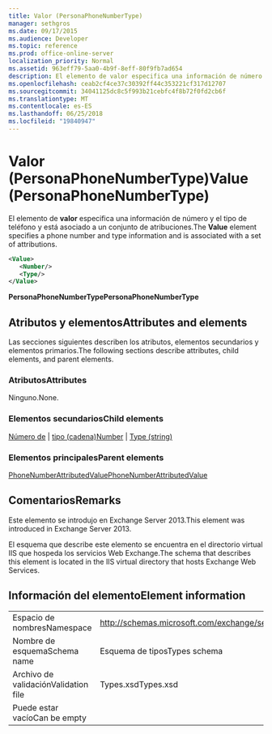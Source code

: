 ```yaml
---
title: Valor (PersonaPhoneNumberType)
manager: sethgros
ms.date: 09/17/2015
ms.audience: Developer
ms.topic: reference
ms.prod: office-online-server
localization_priority: Normal
ms.assetid: 963eff79-5aa0-4b9f-8eff-80f9fb7ad654
description: El elemento de valor especifica una información de número y el tipo de teléfono y está asociado a un conjunto de atribuciones.
ms.openlocfilehash: ceab2cf4ce37c30392ff44c353221cf317d12707
ms.sourcegitcommit: 34041125dc8c5f993b21cebfc4f8b72f0fd2cb6f
ms.translationtype: MT
ms.contentlocale: es-ES
ms.lasthandoff: 06/25/2018
ms.locfileid: "19840947"
---
```

# <a name="value-personaphonenumbertype"></a><span data-ttu-id="1be10-103">Valor (PersonaPhoneNumberType)</span><span class="sxs-lookup"><span data-stu-id="1be10-103">Value (PersonaPhoneNumberType)</span></span>

<span data-ttu-id="1be10-104">El elemento de **valor** especifica una información de número y el tipo de teléfono y está asociado a un conjunto de atribuciones.</span><span class="sxs-lookup"><span data-stu-id="1be10-104">The **Value** element specifies a phone number and type information and is associated with a set of attributions.</span></span> 
  
```XML
<Value>
   <Number/>
   <Type/>
</Value>
```

<span data-ttu-id="1be10-105">**PersonaPhoneNumberType**</span><span class="sxs-lookup"><span data-stu-id="1be10-105">**PersonaPhoneNumberType**</span></span>

## <a name="attributes-and-elements"></a><span data-ttu-id="1be10-106">Atributos y elementos</span><span class="sxs-lookup"><span data-stu-id="1be10-106">Attributes and elements</span></span>

<span data-ttu-id="1be10-107">Las secciones siguientes describen los atributos, elementos secundarios y elementos primarios.</span><span class="sxs-lookup"><span data-stu-id="1be10-107">The following sections describe attributes, child elements, and parent elements.</span></span>
  
### <a name="attributes"></a><span data-ttu-id="1be10-108">Atributos</span><span class="sxs-lookup"><span data-stu-id="1be10-108">Attributes</span></span>

<span data-ttu-id="1be10-109">Ninguno.</span><span class="sxs-lookup"><span data-stu-id="1be10-109">None.</span></span>
  
### <a name="child-elements"></a><span data-ttu-id="1be10-110">Elementos secundarios</span><span class="sxs-lookup"><span data-stu-id="1be10-110">Child elements</span></span>

<span data-ttu-id="1be10-111">[Número de](number.md) | [tipo (cadena)](type-string.md)</span><span class="sxs-lookup"><span data-stu-id="1be10-111">[Number](number.md) | [Type (string)](type-string.md)</span></span>
  
### <a name="parent-elements"></a><span data-ttu-id="1be10-112">Elementos principales</span><span class="sxs-lookup"><span data-stu-id="1be10-112">Parent elements</span></span>

[<span data-ttu-id="1be10-113">PhoneNumberAttributedValue</span><span class="sxs-lookup"><span data-stu-id="1be10-113">PhoneNumberAttributedValue</span></span>](phonenumberattributedvalue.md)
  
## <a name="remarks"></a><span data-ttu-id="1be10-114">Comentarios</span><span class="sxs-lookup"><span data-stu-id="1be10-114">Remarks</span></span>

<span data-ttu-id="1be10-115">Este elemento se introdujo en Exchange Server 2013.</span><span class="sxs-lookup"><span data-stu-id="1be10-115">This element was introduced in Exchange Server 2013.</span></span>
  
<span data-ttu-id="1be10-116">El esquema que describe este elemento se encuentra en el directorio virtual IIS que hospeda los servicios Web Exchange.</span><span class="sxs-lookup"><span data-stu-id="1be10-116">The schema that describes this element is located in the IIS virtual directory that hosts Exchange Web Services.</span></span>
  
## <a name="element-information"></a><span data-ttu-id="1be10-117">Información del elemento</span><span class="sxs-lookup"><span data-stu-id="1be10-117">Element information</span></span>

|||
|:-----|:-----|
|<span data-ttu-id="1be10-118">Espacio de nombres</span><span class="sxs-lookup"><span data-stu-id="1be10-118">Namespace</span></span>  <br/> |http://schemas.microsoft.com/exchange/services/2006/types  <br/> |
|<span data-ttu-id="1be10-119">Nombre de esquema</span><span class="sxs-lookup"><span data-stu-id="1be10-119">Schema name</span></span>  <br/> |<span data-ttu-id="1be10-120">Esquema de tipos</span><span class="sxs-lookup"><span data-stu-id="1be10-120">Types schema</span></span>  <br/> |
|<span data-ttu-id="1be10-121">Archivo de validación</span><span class="sxs-lookup"><span data-stu-id="1be10-121">Validation file</span></span>  <br/> |<span data-ttu-id="1be10-122">Types.xsd</span><span class="sxs-lookup"><span data-stu-id="1be10-122">Types.xsd</span></span>  <br/> |
|<span data-ttu-id="1be10-123">Puede estar vacío</span><span class="sxs-lookup"><span data-stu-id="1be10-123">Can be empty</span></span>  <br/> ||
   

